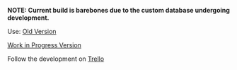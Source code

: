 **NOTE: Current build is barebones due to the custom database undergoing development.**

Use: [Old Version](https://lightnoveltracker-old.herokuapp.com/)

[Work in Progress Version](http://lightnoveltracker.herokuapp.com/)  

Follow the development on [Trello](https://trello.com/b/dPv92vJW/light-novel-tracker)
